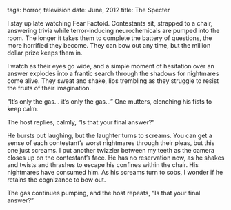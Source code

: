 tags: horror, television
date: June, 2012
title: The Specter

I stay up late watching Fear Factoid. Contestants sit, strapped to a chair, answering trivia while terror-inducing neurochemicals are pumped into the room. The longer it takes them to complete the battery of questions, the more horrified they become. They can bow out any time, but the million dollar prize keeps them in.

I watch as their eyes go wide, and a simple moment of hesitation over an answer explodes into a frantic search through the shadows for nightmares come alive. They sweat and shake, lips trembling as they struggle to resist the fruits of their imagination.

“It’s only the gas… it’s only the gas…” One mutters, clenching his fists to keep calm.

The host replies, calmly, “Is that your final answer?”

He bursts out laughing, but the laughter turns to screams. You can get a sense of each contestant’s worst nightmares through their pleas, but this one just screams. I put another twizzler between my teeth as the camera closes up on the contestant’s face. He has no reservation now, as he shakes and twists and thrashes to escape his confines within the chair. His nightmares have consumed him. As his screams turn to sobs, I wonder if he retains the cognizance to bow out.

The gas continues pumping, and the host repeats, “Is that your final answer?”